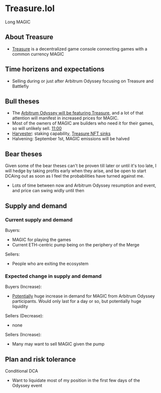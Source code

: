 # Treasure.lol

Long MAGIC 
## About Treasure 
- [Treasure](https://www.treasure.lol/) is a decentralized game console connecting games with a common currency MAGIC

## Time horizens and expectations
- Selling during or just after Arbitrum Odyssey focusing on Treasure and Battlefly

## Bull theses
- The [Arbitrum Odyssey will be featuring Treasure](https://newsletter.banklesshq.com/p/arbitrum-odyssey-begins-), and a lot of that attention will manifest in increased prices for MAGIC.
- Most of the owners of MAGIC are builders who need it for their games, so will unlikely sell. [11:00](https://twitter.com/Reformed_Normie/status/1552620858765721601?t=zJKEUDauM8gWtmzJx7L30A&s=19)
- [Harvester](https://docs.treasure.lol/bridgeworld/bridgeworld/harvesters): staking capability, [Treasure NFT sinks](https://docs.google.com/document/d/17_by-FXoXTUcOBPK2MiBmK50jCjZl8iMFwyt9iI3bvk/edit)
- Halvening: September 1st, MAGIC emissions will be halved

## Bear theses
Given some of the bear theses can't be proven till later or until it's too late, I will hedge by taking profits early when they arise, and be open to start DCAing out as soon as I feel the probabilities have turned against me. 
- Lots of time between now and Arbitrum Odyssey resumption and event, and price can swing widly until then

## Supply and demand
### Current supply and demand
Buyers:
- MAGIC for playing the games
- Current ETH-centric pump being on the periphery of the Merge

Sellers:
- People who are exiting the ecosystem 

### Expected change in supply and demand
Buyers (Increase):
- [Potentially](https://twitter.com/arbitrum/status/1541828832868564992) huge increase in demand for MAGIC from Arbitrum Odyssey participants. Would only last for a day or so, but potentially huge liquidity

Sellers (Decrease):
- none

Sellers (Increase):
- Many may want to sell MAGIC given the pump

## Plan and risk tolerance
Conditional DCA
- Want to liquidate most of my position in the first few days of the Odyssey event
